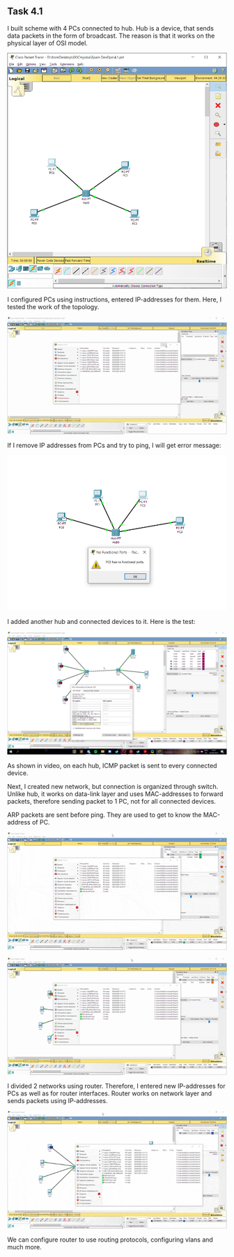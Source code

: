 ## Task 4.1

I built scheme with 4 PCs connected to hub. Hub is a device, that sends data packets in the form of broadcast.
The reason is that it works on the physical layer of OSI model.  

<p><img src="./screenshots/1.1.png"></p>

I configured PCs using instructions, entered IP-addresses for them. 
Here, I tested the work of the topology. 

![](./screenshots/hub.gif)

If I remove IP addresses from PCs and try to ping, I will get error message:

<p><img src="./screenshots/bez_ip.png"></p>

I added another hub and connected devices to it. Here is the test:

<p><img src="./screenshots/1.2.png"></p>

As shown in video, on each hub, ICMP packet is sent to every connected device.


Next, I created new network, but connection is organized through switch.
Unlike hub, it works on data-link layer and uses MAC-addresses to forward packets, 
therefore sending packet to 1 PC, not for all connected devices.

ARP packets are sent before ping. They are used to get to know the MAC-address of PC.

![](./screenshots/switch1.gif)


![](./screenshots/switch2.gif)


I divided 2 networks using router. Therefore, I entered new IP-addresses for PCs as well as for router interfaces.
Router works on network layer and sends packets using IP-addresses. 

![](./screenshots/router.gif)

We can configure router to use routing protocols, configuring vlans and much more.